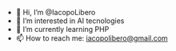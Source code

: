 - 👋 Hi, I’m @IacopoLibero
- 👀 I’m interested in AI tecnologies
- 🌱 I’m currently learning PHP
- 📫 How to reach me: iacopolibero@gmail.com
